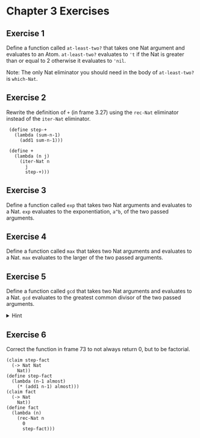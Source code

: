 # Chapter 3 Exercises

## Exercise 1

Define a function called `at-least-two?` that takes one Nat argument and evaluates to an Atom.
`at-least-two?` evaluates to `'t` if the Nat is greater than or equal to 2 otherwise it evaluates to `'nil`.

Note: The only Nat eliminator you should need in the body of `at-least-two?` is `which-Nat`.

## Exercise 2

Rewrite the definition of `+` (in frame 3.27) using the `rec-Nat` eliminator instead of the `iter-Nat` eliminator.

```
 (define step-+
   (lambda (sum-n-1)
     (add1 sum-n-1)))

 (define +
   (lambda (n j)
     (iter-Nat n
       j
       step-+)))
```

## Exercise 3

Define a function called `exp` that takes two Nat arguments and evaluates to a Nat. `exp` evaluates to the exponentiation, `a^b`, of the two passed arguments.

## Exercise 4

Define a function called `max` that takes two Nat arguments and evaluates to a Nat. `max` evaluates to the larger of the two passed arguments.

## Exercise 5

Define a function called `gcd` that takes two Nat arguments and evaluates to a
Nat. `gcd` evaluates to the greatest common divisor of the two passed arguments.

<details>
<summary>Hint</summary>
<br>
You might find this resource helpful: https://www.andrew.cmu.edu/user/kk3n/recursionclass/chap2.pdf.
</details>

## Exercise 6

Correct the function in frame 73 to not always return 0, but to be factorial.

```
(claim step-fact
  (-> Nat Nat
    Nat))
(define step-fact
  (lambda (n-1 almost)
    (* (add1 n-1) almost)))
(claim fact
  (-> Nat
    Nat))
(define fact
  (lambda (n)
    (rec-Nat n
      0
      step-fact)))
```
